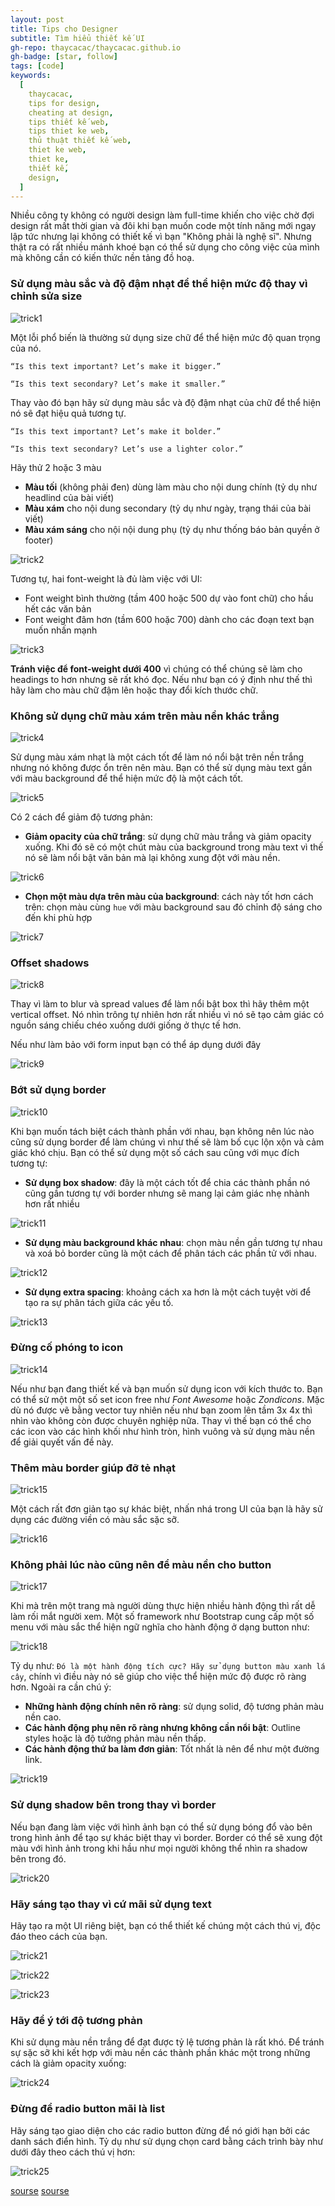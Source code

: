```yaml
---
layout: post
title: Tips cho Designer
subtitle: Tìm hiểu thiết kế UI
gh-repo: thaycacac/thaycacac.github.io
gh-badge: [star, follow]
tags: [code]
keywords:
  [
    thaycacac,
    tips for design,
    cheating at design,
    tips thiết kế web,
    tips thiet ke web,
    thủ thuật thiết kế web,
    thiet ke web,
    thiet ke,
    thiết kế,
    design,
  ]
---
```


Nhiều công ty không có người design làm full-time khiến cho việc chờ đợi design rất mất thời gian và đôi khi bạn muốn code một tính năng mới ngay lập tức nhưng lại không có thiết kế vì bạn "Không phải là nghệ sĩ". Nhưng thật ra có rất nhiều mánh khoé bạn có thể sử dụng cho công việc của mình mà không cần có kiến thức nền tảng đồ hoạ.

### Sử dụng màu sắc và độ đậm nhạt để thể hiện mức độ thay vì chỉnh sửa size

![trick1](https://i.imgur.com/e2k58Vc.png)

Một lỗi phổ biến là thường sử dụng size chữ để thể hiện mức độ quan trọng của nó.

`“Is this text important? Let’s make it bigger.”`

`“Is this text secondary? Let’s make it smaller.”`

Thay vào đó bạn hãy sử dụng màu sắc và độ đậm nhạt của chữ để thể hiện nó sẽ đạt hiệu quả tương tự.

`“Is this text important? Let’s make it bolder.”`

`“Is this text secondary? Let’s use a lighter color.”`

Hãy thử 2 hoặc 3 màu

- **Màu tối** (không phải đen) dùng làm màu cho nội dung chính (tỷ dụ như headlind của bài viết)
- **Màu xám** cho nội dung secondary (tỷ dụ như ngày, trạng thái của bài viết)
- **Màu xám sáng** cho nội nội dung phụ (tỷ dụ như thống báo bản quyền ở footer)

![trick2](https://i.imgur.com/PBrJyj0.png)

Tương tự, hai font-weight là đủ làm việc với UI:

- Font weight bình thường (tầm 400 hoặc 500 dự vào font chữ) cho hầu hết các văn bản
- Font weight đâm hơn (tầm 600 hoặc 700) dành cho các đoạn text bạn muốn nhấn mạnh

![trick3](https://i.imgur.com/DC9qW34.png)

**Tránh việc để font-weight dưới 400** vì chúng có thể chúng sẽ làm cho headings to hơn nhưng sẽ rất khó đọc. Nếu như bạn có ý định như thế thì hãy làm cho màu chữ đậm lên hoặc thay đổi kích thước chữ.

### Không sử dụng chữ màu xám trên màu nền khác trắng

![trick4](https://i.imgur.com/1ur2DGs.png)

Sử dụng màu xám nhạt là một cách tốt để làm nó nổi bật trên nền trắng nhưng nó không được ổn trên nên màu. Bạn có thể sử dụng màu text gần với màu background để thể hiện mức độ là một cách tốt.

![trick5](https://i.imgur.com/dBtjVGo.png)

Có 2 cách để giảm độ tương phản:

- **Giảm opacity của chữ trắng**: sử dụng chữ màu trắng và giảm opacity xuống. Khi đó sẽ có một chút màu của background trong màu text vì thế nó sẽ làm nổi bật văn bản mà lại không xung đột với màu nền.

![trick6](https://i.imgur.com/h99JsdK.png)

- **Chọn một màu dựa trên màu của background**: cách này tốt hơn cách trên: chọn màu cùng `hue` với màu background sau đó chỉnh độ sáng cho đến khi phù hợp

![trick7](https://i.imgur.com/RPEg4F0.png)

### Offset shadows

![trick8](https://i.imgur.com/EdI8gqI.png)

Thay vì làm to blur và spread values để làm nổi bật box thì hãy thêm một vertical offset. Nó nhìn trông tự nhiên hơn rất nhiều vì nó sẽ tạo cảm giác có nguồn sáng chiếu chéo xuống dưới giống ở thực tế hơn.

Nếu như làm bảo với form input bạn có thể áp dụng dưới đây

![trick9](https://i.imgur.com/F5viUL8.png)

### Bớt sử dụng border

![trick10](https://i.imgur.com/kboRf9Q.png)

Khi bạn muốn tách biệt cách thành phần với nhau, bạn không nên lúc nào cũng sử dụng border để làm chúng vì như thế sẽ làm bố cục lộn xộn và cảm giác khó chịu. Bạn có thể sử dụng một số cách sau cũng với mục đích tương tự:

- **Sử dụng box shadow**: đây là một cách tốt để chia các thành phần nó cũng gần tương tự với border nhưng sẽ mang lại cảm giác nhẹ nhành hơn rất nhiều

![trick11](https://i.imgur.com/85IDaWc.png)

- **Sử dụng màu background khác nhau**: chọn màu nền gần tương tự nhau và xoá bỏ border cũng là một cách để phân tách các phần tử với nhau.

![trick12](https://i.imgur.com/5L5ON5y.png)

- **Sử dụng extra spacing**: khoảng cách xa hơn là một cách tuyệt vời để tạo ra sự phân tách giữa các yếu tố.

![trick13](https://i.imgur.com/7GlOzJ7.png)

### Đừng cố phóng to icon

![trick14](https://i.imgur.com/Ad4Wxtg.png)

Nếu như bạn đang thiết kế và bạn muốn sử dụng icon với kích thước to. Bạn có thể sử một một số set icon free như _Font Awesome_ hoặc _Zondicons_. Mặc dù nó được vẽ bằng vector tuy nhiên nếu như bạn zoom lên tầm 3x 4x thì nhìn vào không còn được chuyên nghiệp nữa. Thay vì thế bạn có thể cho các icon vào các hình khối như hình tròn, hình vuông và sử dụng màu nền để giải quyết vấn đề này.

### Thêm màu border giúp đỡ tẻ nhạt

![trick15](https://i.imgur.com/TikGlhK.png)

Một cách rất đơn giản tạo sự khác biệt, nhấn nhá trong UI của bạn là hãy sử dụng các đường viền có màu sắc sặc sỡ.

![trick16](https://i.imgur.com/lse6EZO.png)

### Không phải lúc nào cũng nên để màu nền cho button

![trick17](https://i.imgur.com/uclFG4Z.png)

Khi mà trên một trang mà người dùng thực hiện nhiều hành động thì rất dễ làm rối mắt người xem. Một số framework như Bootstrap cung cấp một số menu với màu sắc thể hiện ngữ nghĩa cho hành động ở dạng button như:

![trick18](https://i.imgur.com/kbmtkZl.png)

Tỷ dụ như: `Đó là một hành động tích cực? Hãy sử dụng button màu xanh lá cây`, chính vì điều này nó sẽ giúp cho việc thể hiện mức độ được rõ ràng hơn. Ngoài ra cần chú ý:

- **Những hành động chính nên rõ ràng**: sử dụng solid, độ tương phản màu nền cao.
- **Các hành động phụ nên rõ ràng nhưng không cần nổi bật**: Outline styles hoặc là độ tưởng phản màu nền thấp.
- **Các hành động thứ ba làm đơn giản**: Tốt nhất là nên để như một đường link.

![trick19](https://i.imgur.com/wNK3ZB5.png)

### Sử dụng shadow bên trong thay vì border

Nếu bạn đang làm việc với hình ảnh bạn có thể sử dụng bóng đổ vào bên trong hình ảnh để tạo sự khác biệt thay vì border. Border có thể sẽ xung đột màu với hình ảnh trong khi hầu như mọi người không thể nhìn ra shadow bên trong đó.

![trick20](https://i.imgur.com/AzZmIkp.png)

### Hãy sáng tạo thay vì cứ mãi sử dụng text

Hãy tạo ra một UI riêng biệt, bạn có thể thiết kế chúng một cách thú vị, độc đáo theo cách của bạn.

![trick21](https://i.imgur.com/dv5wuXs.png)

![trick22](https://i.imgur.com/ebbIfZV.png)

![trick23](https://i.imgur.com/c8ar4dV.png)

### Hãy để ý tới độ tương phản

Khi sử dụng màu nền trắng để đạt được tỷ lệ tương phản là rất khó. Để tránh sự sặc sỡ khi kết hợp với màu nền các thành phần khác một trong những cách là giảm opacity xuống:

![trick24](https://i.imgur.com/4lbfakA.png)

### Đừng để radio button mãi là list

Hãy sáng tạo giao diện cho các radio button đừng để nó giới hạn bởi các danh sách điển hình. Tỷ dụ như sử dụng chọn card bằng cách trình bày như dưới đây theo cách thú vị hơn:

![trick25](https://i.imgur.com/iLT2I5h.png)

[sourse](https://twitter.com/i/moments/994601867987619840)
[sourse](https://medium.com/refactoring-ui/7-practical-tips-for-cheating-at-design-40c736799886)
